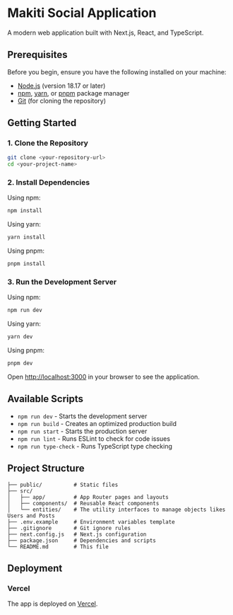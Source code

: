 # Makiti Social Application

A modern web application built with Next.js, React, and TypeScript.

## Prerequisites

Before you begin, ensure you have the following installed on your machine:

* [Node.js](https://nodejs.org/) (version 18.17 or later)
* [npm](https://www.npmjs.com/), [yarn](https://yarnpkg.com/), or [pnpm](https://pnpm.io/) package manager
* [Git](https://git-scm.com/) (for cloning the repository)

## Getting Started

### 1. Clone the Repository

```bash
git clone <your-repository-url>
cd <your-project-name>
```

### 2. Install Dependencies

Using npm:

```bash
npm install
```

Using yarn:

```bash
yarn install
```

Using pnpm:

```bash
pnpm install
```

### 3. Run the Development Server

Using npm:

```bash
npm run dev
```

Using yarn:

```bash
yarn dev
```

Using pnpm:

```bash
pnpm dev
```

Open [http://localhost:3000](http://localhost:3000) in your browser to see the application.

## Available Scripts

* `npm run dev` - Starts the development server
* `npm run build` - Creates an optimized production build
* `npm run start` - Starts the production server
* `npm run lint` - Runs ESLint to check for code issues
* `npm run type-check` - Runs TypeScript type checking

## Project Structure

```
├── public/          # Static files
├── src/
│   ├── app/         # App Router pages and layouts
│   ├── components/  # Reusable React components
│   └── entities/    # The utility interfaces to manage objects likes Users and Posts
├── .env.example     # Environment variables template
├── .gitignore       # Git ignore rules
├── next.config.js   # Next.js configuration
├── package.json     # Dependencies and scripts
└── README.md        # This file
```

## Deployment

### Vercel

The app is deployed on [Vercel](https://vercel.com/).
